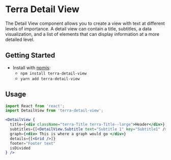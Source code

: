 # Terra Detail View

The Detail View component allows you to create a view with text at different levels of importance. A detail view can contain a title, subtitles, a data visualization, and a list of elements that can display information at a more detailed level.

## Getting Started

- Install with [npmjs](https://www.npmjs.com):
  - `npm install terra-detail-view`
  - `yarn add terra-detail-view`

## Usage

```jsx
import React from 'react';
import DetailView from 'terra-detail-view';

<DetailView {
  title={<div className="terra-Title terra-Title--large">Header</div>}
  subtitles={[<DetailView.Subtitle text="Subtitle 1" key="Subtitle1" />, <DetailView.Subtitle text="Subtitle 2" key="Subtitle2" />]}
  graph={<div> This is where a graph would go </div>}
  details={[<Grid />]}
  footer="Footer text"
  isDivided
} />
```
